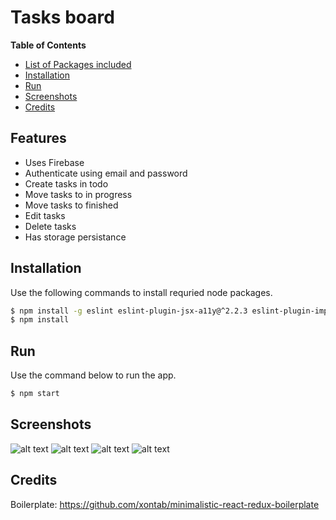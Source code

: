 # Tasks board

**Table of Contents**

- [List of Packages included](#features)
- [Installation](#installation)
- [Run](#run)
- [Screenshots](#screenshots)
- [Credits](#credits)

## Features

 - Uses Firebase
 - Authenticate using email and password
 - Create tasks in todo
 - Move tasks to in progress
 - Move tasks to finished
 - Edit tasks
 - Delete tasks
 - Has storage persistance


## Installation

Use the following commands to install requried node packages.

```sh
$ npm install -g eslint eslint-plugin-jsx-a11y@^2.2.3 eslint-plugin-import eslint-plugin-react eslint-config-airbnb
$ npm install
```

## Run

Use the command below to run the app.

```sh
$ npm start
```

## Screenshots

![alt text](http://i.imgur.com/VDlXWxn.png)
![alt text](http://i.imgur.com/JuCTd7Z.png)
![alt text](http://i.imgur.com/aeIEKne.png)
![alt text](http://i.imgur.com/OWAlJQz.png)

## Credits

Boilerplate: https://github.com/xontab/minimalistic-react-redux-boilerplate 

